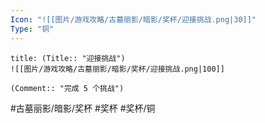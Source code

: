 ```yaml
---
Icon: "![[图片/游戏攻略/古墓丽影/暗影/奖杯/迎接挑战.png|30]]"
Type: "铜"
---
```

```ad-common-bronze-trophy
title: (Title:: "迎接挑战")
![[图片/游戏攻略/古墓丽影/暗影/奖杯/迎接挑战.png|100]]

(Comment:: "完成 5 个挑战")
```

#古墓丽影/暗影/奖杯 #奖杯 #奖杯/铜
